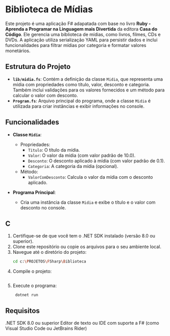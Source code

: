 # Biblioteca de Mídias

Este projeto é uma aplicação F# adapatada com base no livro **Ruby - Aprenda a Programar na Linguagem mais Divertida** da editora **Casa do Código**. Ele gerencia uma biblioteca de mídias, como livros, filmes, CDs e DVDs. A aplicação utiliza serialização YAML para persistir dados e inclui funcionalidades para filtrar mídias por categoria e formatar valores monetários.

## Estrutura do Projeto

- **`lib/midia.fs`**: Contém a definição da classe `Midia`, que representa uma mídia com propriedades como título, valor, desconto e categoria. Também inclui validações para os valores fornecidos e um método para calcular o valor com desconto.
- **`Program.fs`**: Arquivo principal do programa, onde a classe `Midia` é utilizada para criar instâncias e exibir informações no console.

## Funcionalidades

- **Classe `Midia`**:
  - Propriedades:
    - `Titulo`: O título da mídia.
    - `Valor`: O valor da mídia (com valor padrão de 10.0).
    - `Desconto`: O desconto aplicado à mídia (com valor padrão de 0.1).
    - `Categoria`: A categoria da mídia (opcional).
  - Método:
    - `ValorComDesconto`: Calcula o valor da mídia com o desconto aplicado.

- **Programa Principal**:
  - Cria uma instância da classe `Midia` e exibe o título e o valor com desconto no console.

## C

1. Certifique-se de que você tem o .NET SDK instalado (versão 8.0 ou superior).
2. Clone este repositório ou copie os arquivos para o seu ambiente local.
3. Navegue até o diretório do projeto:
   ```bash
   cd c:\PROJETOS\FSharp\Biblioteca
   ```
4. Compile o projeto:
   ```dotnet build
   ```
5. Execute o programa:
   ```
    dotnet run
   ```

## Requisitos
.NET SDK 8.0 ou superior
Editor de texto ou IDE com suporte a F# (como Visual Studio Code ou JetBrains Rider)
